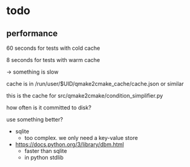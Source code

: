 # todo

## performance

60 seconds for tests with cold cache

8 seconds for tests with warm cache

&rarr; something is slow

cache is in /run/user/$UID/qmake2cmake_cache/cache.json or similar

this is the cache for src/qmake2cmake/condition_simplifier.py

how often is it committed to disk?

use something better?

* sqlite
  * too complex. we only need a key-value store
* https://docs.python.org/3/library/dbm.html
  * faster than sqlite
  * in python stdlib
